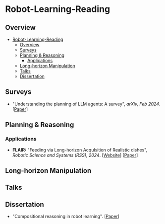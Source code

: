 # Robot-Learning-Reading

## Overview


- [Robot-Learning-Reading](#robot-learning-reading)
  - [Overview](#overview)
  - [Surveys](#surveys)
  - [Planning \& Reasoning](#planning--reasoning)
    - [Applications](#applications)
  - [Long-horizon Manipulation](#long-horizon-manipulation)
  - [Talks](#talks)
  - [Dissertation](#dissertation)

## Surveys
- "Understanding the planning of LLM agents: A survey", *arXiv, Feb 2024.*
[[Paper](https://arxiv.org/abs/2402.02716)]
## Planning & Reasoning
### Applications
- **FLAIR:** "Feeding via Long-horizon AcquIsition of Realistic dishes", *Robotic Science and Systems (RSS), 2024*. [[Website](https://flair-robot.github.io/)] [[Paper](https://flair-robot.github.io/assets/flair.pdf)]
## Long-horizon Manipulation

## Talks

## Dissertation
- "Compositional reasoning in robot learning". [[Paper](https://searchworks.stanford.edu/view/13972909)]
